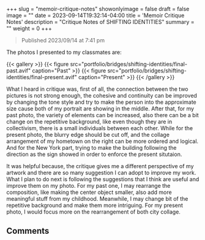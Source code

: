 +++
slug = "memoir-critique-notes"
showonlyimage = false
draft = false
image = ""
date = 2023-09-14T19:32:14-04:00
title = 'Memoir Critique Notes'
description = "Critique Notes of SHIFTING IDENTITIES"
summary = ""
weight = 0
+++

> Published 2023/09/14 at 7:41 pm

The photos I presented to my classmates are:

{{< gallery >}}
  {{< figure src="portfolio/bridges/shifting-identities/final-past.avif" caption="Past" >}}
  {{< figure src="portfolio/bridges/shifting-identities/final-present.avif" caption="Present" >}}
{{< /gallery >}}

What I heard in critique was, first of all, the connection between the two pictures is not strong enough, the cohesive and continuity can be improved by changing the tone style and try to make the person into the approximate size cause both of my portrait are showing in the middle. After that, for my past photo, the variety of elements can be increased, also there can be a bit change on the repetitive  background, like even though they are in collectivism, there is a small individuals between each other. While for the present photo, the blurry edge should be cut off, and the collage arrangement of my hometown on the right can be more ordered and logical. And for the New York part, trying to make the building following the direction as the sign showed in order to enforce the present situtaion.

It was helpful because, the critique gives me a different perspective of my artwork and there are so many suggestion I can adopt to improve my work. What I plan to do next is following the suggestions that I think are useful and improve them on my photo. For my past one, I may rearrange the composition, like making the center object smaller, also add more meaningful stuff from my childhood. Meanwhile, I may change bit of the repetitive background and make them more intriguing. For my present photo, I would focus more on the rearrangement of both city collage.

## Comments

<div id="artalk"></div>
<script>
Artalk.init({
  el:        '#artalk',
  pageKey:   '',
  pageTitle: '',
  server:    'https://artalk.jamesflare.com',
  site:      'NancyFlare',
})
</script>